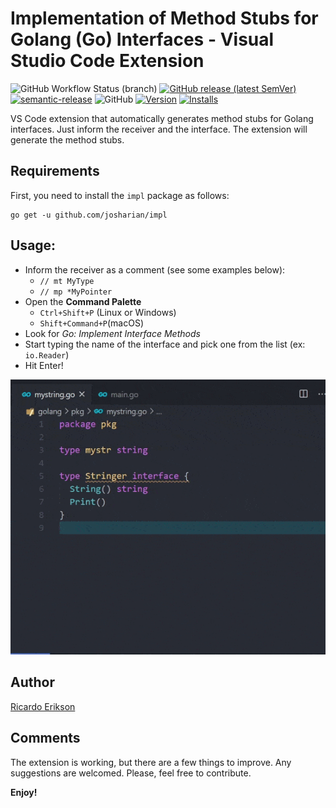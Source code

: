 # Implementation of Method Stubs for Golang (Go) Interfaces - Visual Studio Code Extension

![GitHub Workflow Status (branch)](https://img.shields.io/github/workflow/status/ricardoerikson/vscode-go-impl-methods/publish/main)
[![GitHub release (latest SemVer)](https://img.shields.io/github/v/release/ricardoerikson/vscode-go-impl-methods?sort=semver)](https://github.com/ricardoerikson/vscode-go-impl-methods/releases)
[![semantic-release](https://img.shields.io/badge/%20%20%F0%9F%93%A6%F0%9F%9A%80-semantic--release-e10079.svg)](https://github.com/semantic-release/semantic-release)
![GitHub](https://img.shields.io/github/license/ricardoerikson/vscode-go-impl-methods)
[![Version](https://vsmarketplacebadge.apphb.com/version-short/ricardoerikson.vscode-go-impl-methods.svg
)](https://marketplace.visualstudio.com/items?itemName=ricardoerikson.vscode-go-impl-methods)
[![Installs](https://vsmarketplacebadge.apphb.com/installs/ricardoerikson.vscode-go-impl-methods.svg
)](https://marketplace.visualstudio.com/items?itemName=ricardoerikson.vscode-go-impl-methods)

VS Code extension that automatically generates method stubs for Golang interfaces. Just inform the receiver and the interface. The extension will generate the method stubs.

## Requirements

First, you need to install the `impl` package as follows:

```
go get -u github.com/josharian/impl
```

## Usage:
 * Inform the receiver as a comment (see some examples below):
   * `// mt MyType`
   * `// mp *MyPointer`
 * Open the **Command Palette**
   * `Ctrl+Shift+P` (Linux or Windows)
   * `Shift+Command+P`(macOS)
 * Look for *Go: Implement Interface Methods*
 * Start typing the name of the interface and pick one from the list (ex: `io.Reader`)
 * Hit Enter!

![Usage](img/usage.gif)

## Author

[Ricardo Erikson](https://github.com/ricardoerikon)

## Comments

The extension is working, but there are a few things to improve. Any suggestions are welcomed. Please, feel free to contribute.

**Enjoy!**
